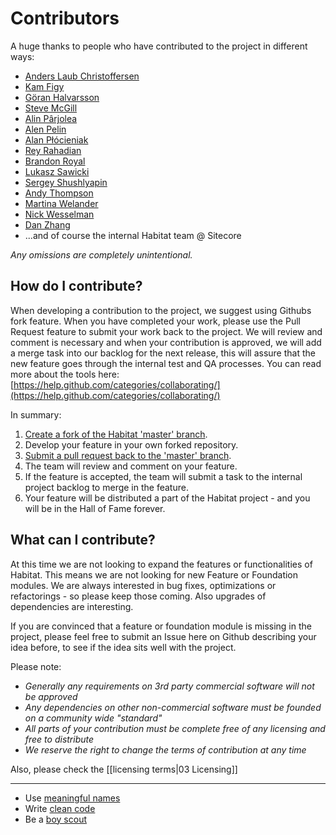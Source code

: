 # Contributors

A huge thanks to people who have contributed to the project in different ways:

* [Anders Laub Christoffersen](https://community.sitecore.net/members/anderschristoffersen_5f00_688677062)
* [Kam Figy](https://community.sitecore.net/members/kamfigy_5f00_1576112879)
* [Göran Halvarsson](https://community.sitecore.net/members/goranhalvarsson_5f00_1482267179)
* [Steve McGill](https://community.sitecore.net/members/stevemcgill_5f00_221284208)
* [Alin Pârjolea](https://community.sitecore.net/members/alinp_e200_rjolea_5f00_1740625971)
* [Alen Pelin](https://community.sitecore.net/members/alenpelin_5f00_474296540)
* [Alan Płócieniak](https://community.sitecore.net/members/alannull_5f00_1527861970)
* [Rey Rahadian](https://community.sitecore.net/members/reyrahadian_5f00_1709510747)
* [Brandon Royal](https://community.sitecore.net/members/brandonroyal_5f00_1497547585)
* [Lukasz Sawicki](https://community.sitecore.net/members/lukaszsawicki_5f00_1132468898)
* [Sergey Shushlyapin](https://community.sitecore.net/members/sergeyshushlyapin_5f00_1930903647)
* [Andy Thompson](https://community.sitecore.net/members/andrewthompson_5f00_1620244101)
* [Martina Welander](https://community.sitecore.net/members/martinawelander_5f00_196869926)
* [Nick Wesselman](https://community.sitecore.net/members/nickwesselman_5f00_1267813303)
* [Dan Zhang](https://community.sitecore.net/members/danzhang_5f00_293572842)
* ...and of course the internal Habitat team @ Sitecore

*Any omissions are completely unintentional.*

## How do I contribute?

When developing a contribution to the project, we suggest using Githubs fork feature. When you have completed your work, please use the Pull Request feature to submit your work back to the project. We will review and comment is necessary and when your contribution is approved, we will add a merge task into our backlog for the next release, this will assure that the new feature goes through the internal test and QA processes.
You can read more about the tools here: [https://help.github.com/categories/collaborating/](https://help.github.com/categories/collaborating/)

In summary:

1. [Create a fork of the Habitat 'master' branch](https://help.github.com/articles/working-with-forks/).
1. Develop your feature in your own forked repository.
1. [Submit a pull request back to the 'master' branch](https://help.github.com/articles/proposing-changes-to-a-project-with-pull-requests/).
1. The team will review and comment on your feature.
1. If the feature is accepted, the team will submit a task to the internal project backlog to merge in the feature.
1. Your feature will be distributed a part of the Habitat project - and you will be in the Hall of Fame forever.

## What can I contribute?

At this time we are not looking to expand the features or functionalities of Habitat. This means we are not looking for new Feature or Foundation modules.
We are always interested in bug fixes, optimizations or refactorings - so please keep those coming. Also upgrades of dependencies are interesting.

If you are convinced that a feature or foundation module is missing in the project, please feel free to submit an Issue here on Github describing your idea before, to see if the idea sits well with the project.

Please note:

* *Generally any requirements on 3rd party commercial software will not be approved*
* *Any dependencies on other non-commercial software must be founded on a community wide "standard"*
* *All parts of your contribution must be complete free of any licensing and free to distribute*
* *We reserve the right to change the terms of contribution at any time*

Also, please check the [[licensing terms|03 Licensing]]

-----------------

* Use [meaningful names](http://blog.goyello.com/2013/05/17/express-names-in-code-bad-vs-clean/)
* Write [clean code](http://www.amazon.com/Clean-Code-Handbook-Software-Craftsmanship/dp/0132350882)
* Be a [boy scout](http://deviq.com/boy-scout-rule/)